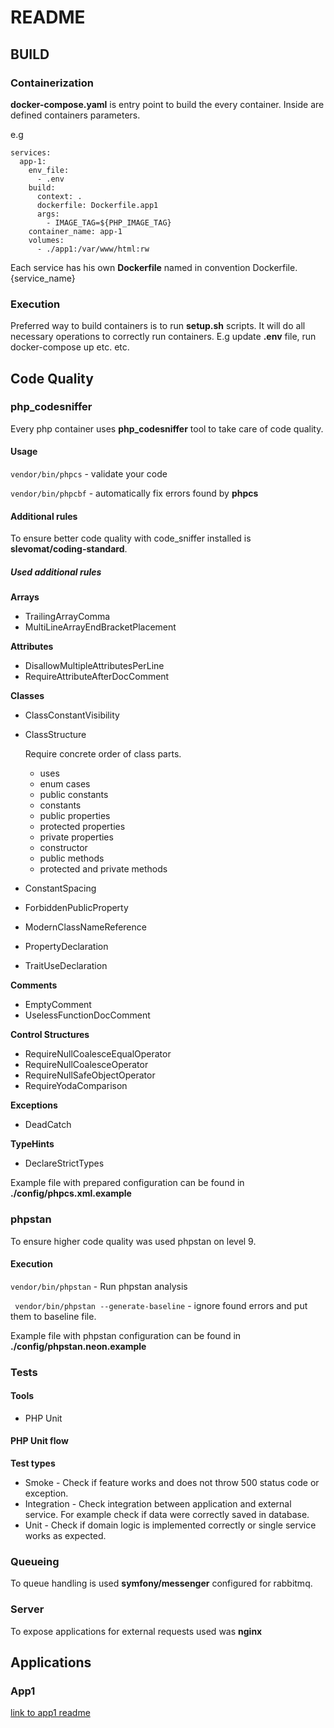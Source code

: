 # README

## BUILD

### Containerization

**docker-compose.yaml** is entry point to build the every container. Inside are defined containers parameters.

e.g

```
services:
  app-1:
    env_file:
      - .env
    build:
      context: .
      dockerfile: Dockerfile.app1
      args:
        - IMAGE_TAG=${PHP_IMAGE_TAG}
    container_name: app-1
    volumes:
      - ./app1:/var/www/html:rw
```

Each service has his own **Dockerfile** named in convention Dockerfile.{service_name}

### Execution

Preferred way to build containers is to run **setup.sh** scripts. It will do all necessary operations to correctly
run containers. E.g update **.env** file, run docker-compose up etc. etc.  

## Code Quality

### php_codesniffer

Every php container uses **php_codesniffer** tool to take care of code quality.

#### Usage

`` vendor/bin/phpcs `` - validate your code

`` vendor/bin/phpcbf `` - automatically fix errors found by **phpcs**

#### Additional rules

To ensure better code quality with code_sniffer installed is **slevomat/coding-standard**.

##### Used additional rules

**Arrays**
- TrailingArrayComma
- MultiLineArrayEndBracketPlacement

**Attributes**
- DisallowMultipleAttributesPerLine
- RequireAttributeAfterDocComment

**Classes**
- ClassConstantVisibility
- ClassStructure
  
    Require concrete order of class parts.  
    - uses
    - enum cases
    - public constants
    - constants
    - public properties
    - protected properties
    - private properties
    - constructor
    - public methods
    - protected and private methods

- ConstantSpacing
- ForbiddenPublicProperty
- ModernClassNameReference
- PropertyDeclaration
- TraitUseDeclaration

**Comments**
- EmptyComment
- UselessFunctionDocComment

**Control Structures**
- RequireNullCoalesceEqualOperator
- RequireNullCoalesceOperator
- RequireNullSafeObjectOperator
- RequireYodaComparison

**Exceptions**
- DeadCatch

**TypeHints**
- DeclareStrictTypes

Example file with prepared configuration can be found in **./config/phpcs.xml.example**

### phpstan

To ensure higher code quality was used phpstan on level 9.

#### Execution

`` vendor/bin/phpstan `` - Run phpstan analysis

`` vendor/bin/phpstan --generate-baseline`` - ignore found errors and put them to baseline file.

Example file with phpstan configuration can be found in **./config/phpstan.neon.example**

### Tests

#### Tools
- PHP Unit

#### PHP Unit flow

**Test types**

- Smoke - Check if feature works and does not throw 500 status code or exception.
- Integration - Check integration between application and external service. For example check if data were correctly 
  saved in database.
- Unit - Check if domain logic is implemented correctly or single service works as expected. 

### Queueing
To queue handling is used **symfony/messenger** configured for rabbitmq.

### Server
To expose applications for external requests used was **nginx**

## Applications

### App1
[link to app1 readme](users/readme.md)